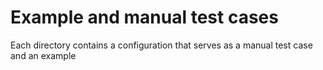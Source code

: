 
# Example and manual test cases

Each directory contains a configuration that serves as a manual test case and an example
